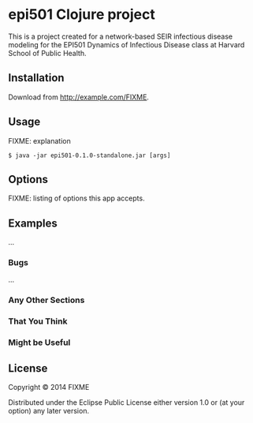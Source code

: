# epi501 Clojure project

This is a project created for a network-based SEIR infectious disease modeling for the EPI501 Dynamics of Infectious Disease class at Harvard School of Public Health.

## Installation

Download from http://example.com/FIXME.

## Usage

FIXME: explanation

    $ java -jar epi501-0.1.0-standalone.jar [args]

## Options

FIXME: listing of options this app accepts.

## Examples

...

### Bugs

...

### Any Other Sections
### That You Think
### Might be Useful

## License

Copyright © 2014 FIXME

Distributed under the Eclipse Public License either version 1.0 or (at
your option) any later version.

